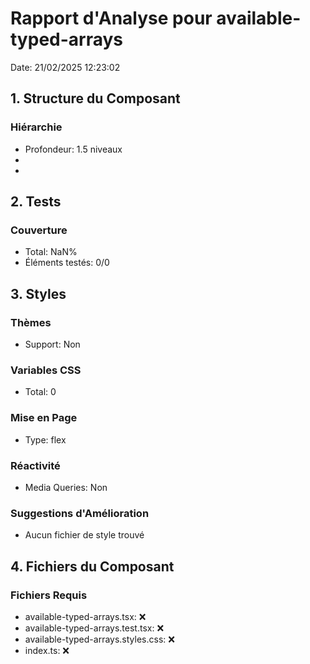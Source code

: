 # Rapport d'Analyse pour available-typed-arrays

Date: 21/02/2025 12:23:02

## 1. Structure du Composant

### Hiérarchie

- Profondeur: 1.5 niveaux
- <AllPossibleTypedArrays>
- <typeof>

## 2. Tests

### Couverture

- Total: NaN%
- Éléments testés: 0/0

## 3. Styles

### Thèmes

- Support: Non

### Variables CSS

- Total: 0

### Mise en Page

- Type: flex

### Réactivité

- Media Queries: Non

### Suggestions d'Amélioration

- Aucun fichier de style trouvé

## 4. Fichiers du Composant

### Fichiers Requis

- available-typed-arrays.tsx: ❌
- available-typed-arrays.test.tsx: ❌
- available-typed-arrays.styles.css: ❌
- index.ts: ❌
